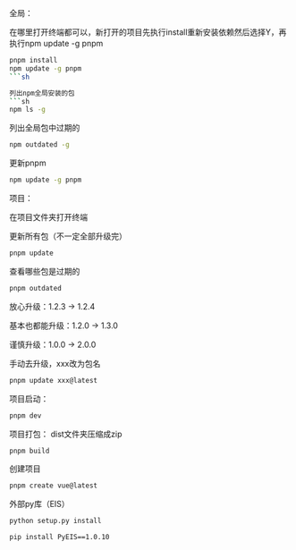全局：

在哪里打开终端都可以，新打开的项目先执行install重新安装依赖然后选择Y，再执行npm update -g pnpm
```sh
pnpm install
npm update -g pnpm
```sh

列出npm全局安装的包
```sh
npm ls -g
```

列出全局包中过期的
```sh
npm outdated -g
```

更新pnpm
```sh
npm update -g pnpm
```

项目：

在项目文件夹打开终端

更新所有包（不一定全部升级完）
```sh
pnpm update
```

查看哪些包是过期的
```sh
pnpm outdated
```

放心升级：1.2.3 -> 1.2.4

基本也都能升级：1.2.0 -> 1.3.0

谨慎升级：1.0.0 -> 2.0.0

手动去升级，xxx改为包名
```sh
pnpm update xxx@latest
```

项目启动：

```sh
pnpm dev
```

项目打包：
dist文件夹压缩成zip
```sh
pnpm build
```
创建项目
```sh
pnpm create vue@latest
```
外部py库（EIS）
```sh
python setup.py install 
```
```sh
pip install PyEIS==1.0.10
```
